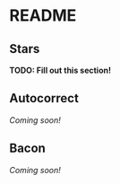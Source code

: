 # README

## Stars
**TODO: Fill out this section!**

## Autocorrect
_Coming soon!_

## Bacon
_Coming soon!_
